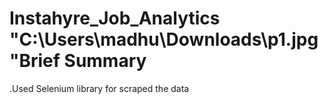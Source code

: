 # Instahyre_Job_Analytics "C:\Users\madhu\Downloads\p1.jpg"Brief Summary

.Used Selenium library for scraped the data

